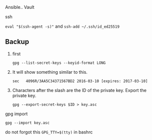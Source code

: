 Ansible.. Vault

ssh

`eval "$(ssh-agent -s)"` and `ssh-add ~/.ssh/id_ed25519`


## Backup

1. first
    ```
    gpg --list-secret-keys --keyid-format LONG
    ```
2. It will show something similar to this.
    ```
    sec   4096R/3AA5C34371567BD2 2016-03-10 [expires: 2017-03-10]
    ```
3. Characters after the slash are the ID of the private key. Export the private key.
    ```
    gpg --export-secret-keys $ID > key.asc
    ```


gpg import

`gpg --import key.asc`


do not forgot this `GPG_TTY=$(tty)` in bashrc
